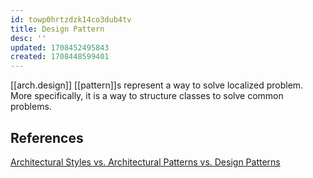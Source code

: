 ```yaml
---
id: towp0hrtzdzk14co3dub4tv
title: Design Pattern
desc: ''
updated: 1708452495843
created: 1708448599401
---
```


[[arch.design]] [[pattern]]s represent a way to solve localized problem. More specifically, it is a way to structure classes to solve common problems.

## References

[Architectural Styles vs. Architectural Patterns vs. Design Patterns](https://herbertograca.com/2017/07/28/architectural-styles-vs-architectural-patterns-vs-design-patterns/)
